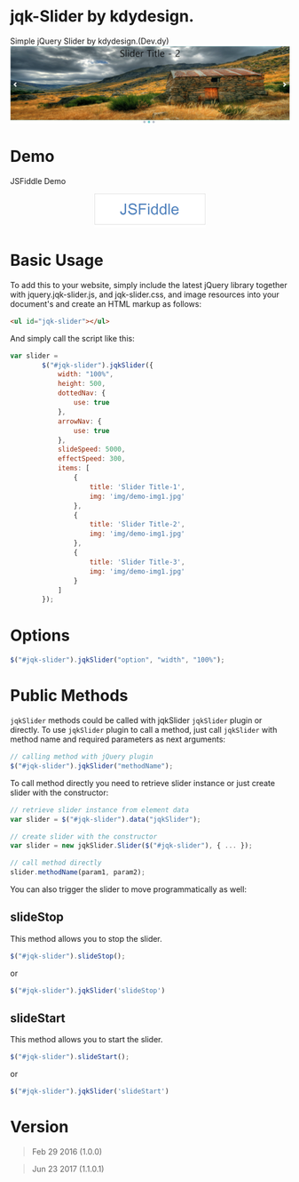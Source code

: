 # jqk-Slider by kdydesign.
Simple jQuery Slider by kdydesign.(Dev.dy)
![Alt Text](https://github.com/kdydesign/jqk-slider/blob/master/src/img/git-demo.png)

# Demo
JSFiddle Demo

<a href="https://jsfiddle.net/kdydesign30/w3pb81qy/" target="_blank"><p align="center"><img src="https://raw.githubusercontent.com/kdydesign/jqk-slider/master/src/img/fiddle_icon.png" style="width:whatever;height:whatever;text-align:center" width="200"></p></a>

# Basic Usage
To add this to your website, simply include the latest jQuery library together with jquery.jqk-slider.js, and jqk-slider.css, and image resources into your document's <head> and create an HTML markup as follows:

```html
<ul id="jqk-slider"></ul>
```

And simply call the script like this:

```javascript
var slider =
        $("#jqk-slider").jqkSlider({
            width: "100%",
            height: 500,
            dottedNav: {
                use: true
            },
            arrowNav: {
                use: true
            },
            slideSpeed: 5000,
            effectSpeed: 300,
            items: [
                {
                    title: 'Slider Title-1',
                    img: 'img/demo-img1.jpg'
                },
                {
                    title: 'Slider Title-2',
                    img: 'img/demo-img1.jpg'
                },
                {
                    title: 'Slider Title-3',
                    img: 'img/demo-img1.jpg'
                }
            ]
        });
```

# Options
```javascript
$("#jqk-slider").jqkSlider("option", "width", "100%");
```

# Public Methods
`jqkSlider` methods could be called with jqkSlider `jqkSlider` plugin or directly.
To use `jqkSlider` plugin to call a method, just call `jqkSlider` with method name and required parameters as next arguments:

```javascript
// calling method with jQuery plugin
$("#jqk-slider").jqkSlider("methodName");
```

To call method directly you need to retrieve slider instance or just create slider with the constructor:

```javascript
// retrieve slider instance from element data
var slider = $("#jqk-slider").data("jqkSlider");
```

```javascript
// create slider with the constructor
var slider = new jqkSlider.Slider($("#jqk-slider"), { ... });
```

```javascript
// call method directly
slider.methodName(param1, param2); 
```

You can also trigger the slider to move programmatically as well:

## slideStop
This method allows you to stop the slider.

```javascript
$("#jqk-slider").slideStop();
```
or
```javascript
$("#jqk-slider").jqkSlider('slideStop')
```

## slideStart
This method allows you to start the slider.

```javascript
$("#jqk-slider").slideStart();
```
or
```javascript
$("#jqk-slider").jqkSlider('slideStart')
```

# Version
> Feb 29 2016 (1.0.0)

> Jun 23 2017 (1.1.0.1)



